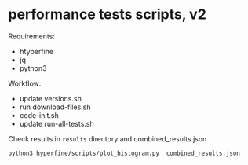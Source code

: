 # performance tests scripts, v2

Requirements:
* htyperfine
* jq
* python3

Workflow:
* update versions.sh
* run download-files.sh
* code-init.sh
* update run-all-tests.sh


Check results in `results` directory and combined_results.json

```
python3 hyperfine/scripts/plot_histogram.py  combined_results.json
```
